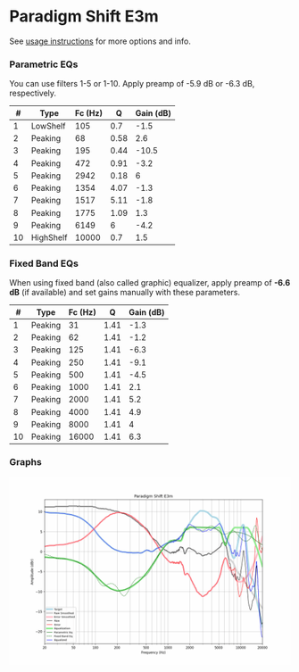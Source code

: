 # Paradigm Shift E3m
See [usage instructions](https://github.com/jaakkopasanen/AutoEq#usage) for more options and info.

### Parametric EQs
You can use filters 1-5 or 1-10. Apply preamp of -5.9 dB or -6.3 dB, respectively.

|   # | Type      |   Fc (Hz) |    Q |   Gain (dB) |
|-----|-----------|-----------|------|-------------|
|   1 | LowShelf  |       105 | 0.7  |        -1.5 |
|   2 | Peaking   |        68 | 0.58 |         2.6 |
|   3 | Peaking   |       195 | 0.44 |       -10.5 |
|   4 | Peaking   |       472 | 0.91 |        -3.2 |
|   5 | Peaking   |      2942 | 0.18 |         6   |
|   6 | Peaking   |      1354 | 4.07 |        -1.3 |
|   7 | Peaking   |      1517 | 5.11 |        -1.8 |
|   8 | Peaking   |      1775 | 1.09 |         1.3 |
|   9 | Peaking   |      6149 | 6    |        -4.2 |
|  10 | HighShelf |     10000 | 0.7  |         1.5 |

### Fixed Band EQs
When using fixed band (also called graphic) equalizer, apply preamp of **-6.6 dB** (if available) and set gains manually with these parameters.

|   # | Type    |   Fc (Hz) |    Q |   Gain (dB) |
|-----|---------|-----------|------|-------------|
|   1 | Peaking |        31 | 1.41 |        -1.3 |
|   2 | Peaking |        62 | 1.41 |        -1.2 |
|   3 | Peaking |       125 | 1.41 |        -6.3 |
|   4 | Peaking |       250 | 1.41 |        -9.1 |
|   5 | Peaking |       500 | 1.41 |        -4.5 |
|   6 | Peaking |      1000 | 1.41 |         2.1 |
|   7 | Peaking |      2000 | 1.41 |         5.2 |
|   8 | Peaking |      4000 | 1.41 |         4.9 |
|   9 | Peaking |      8000 | 1.41 |         4   |
|  10 | Peaking |     16000 | 1.41 |         6.3 |

### Graphs
![](./Paradigm%20Shift%20E3m.png)
